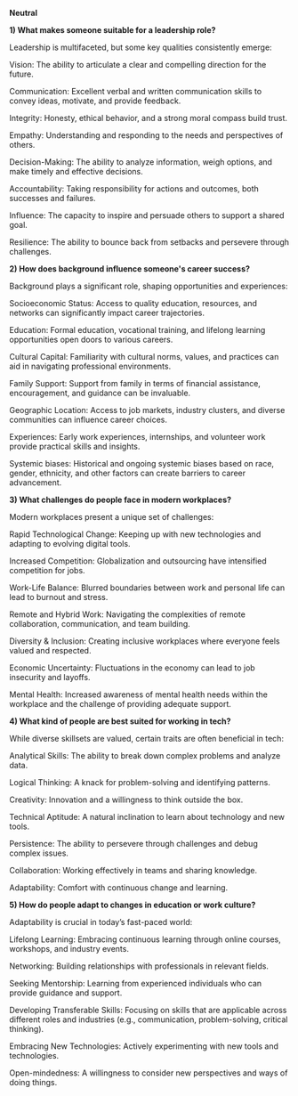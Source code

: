 **Neutral**



**1) What makes someone suitable for a leadership role?**

Leadership is multifaceted, but some key qualities consistently emerge:

Vision: The ability to articulate a clear and compelling direction for the future.

Communication: Excellent verbal and written communication skills to convey ideas, motivate, and provide feedback.

Integrity: Honesty, ethical behavior, and a strong moral compass build trust.

Empathy: Understanding and responding to the needs and perspectives of others.

Decision-Making: The ability to analyze information, weigh options, and make timely and effective decisions.

Accountability: Taking responsibility for actions and outcomes, both successes and failures.

Influence: The capacity to inspire and persuade others to support a shared goal.

Resilience: The ability to bounce back from setbacks and persevere through challenges.



**2) How does background influence someone's career success?**

Background plays a significant role, shaping opportunities and experiences:

Socioeconomic Status: Access to quality education, resources, and networks can significantly impact career trajectories.

Education: Formal education, vocational training, and lifelong learning opportunities open doors to various careers.

Cultural Capital: Familiarity with cultural norms, values, and practices can aid in navigating professional environments.

Family Support: Support from family in terms of financial assistance, encouragement, and guidance can be invaluable.

Geographic Location: Access to job markets, industry clusters, and diverse communities can influence career choices.

Experiences: Early work experiences, internships, and volunteer work provide practical skills and insights.

Systemic biases: Historical and ongoing systemic biases based on race, gender, ethnicity, and other factors can create barriers to career advancement.



**3) What challenges do people face in modern workplaces?**

Modern workplaces present a unique set of challenges:

Rapid Technological Change: Keeping up with new technologies and adapting to evolving digital tools.

Increased Competition: Globalization and outsourcing have intensified competition for jobs.

Work-Life Balance: Blurred boundaries between work and personal life can lead to burnout and stress.

Remote and Hybrid Work: Navigating the complexities of remote collaboration, communication, and team building.

Diversity \& Inclusion: Creating inclusive workplaces where everyone feels valued and respected.

Economic Uncertainty: Fluctuations in the economy can lead to job insecurity and layoffs.

Mental Health: Increased awareness of mental health needs within the workplace and the challenge of providing adequate support.



**4) What kind of people are best suited for working in tech?**

While diverse skillsets are valued, certain traits are often beneficial in tech:

Analytical Skills: The ability to break down complex problems and analyze data.

Logical Thinking: A knack for problem-solving and identifying patterns.

Creativity: Innovation and a willingness to think outside the box.

Technical Aptitude: A natural inclination to learn about technology and new tools.

Persistence: The ability to persevere through challenges and debug complex issues.

Collaboration: Working effectively in teams and sharing knowledge.

Adaptability: Comfort with continuous change and learning.



**5) How do people adapt to changes in education or work culture?**

Adaptability is crucial in today’s fast-paced world:

Lifelong Learning: Embracing continuous learning through online courses, workshops, and industry events.

Networking: Building relationships with professionals in relevant fields.

Seeking Mentorship: Learning from experienced individuals who can provide guidance and support.

Developing Transferable Skills: Focusing on skills that are applicable across different roles and industries (e.g., communication, problem-solving, critical thinking).

Embracing New Technologies: Actively experimenting with new tools and technologies.

Open-mindedness: A willingness to consider new perspectives and ways of doing things.

